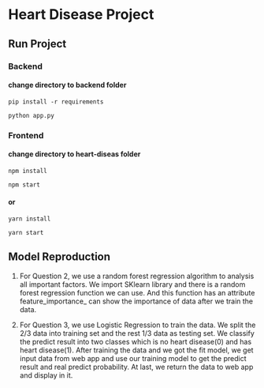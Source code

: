 # Heart Disease Project

## Run Project

### Backend

#### change directory to backend folder

    pip install -r requirements

    python app.py

### Frontend

#### change directory to heart-diseas folder

    npm install

    npm start

#### or

    yarn install

    yarn start

## Model Reproduction

1. <p> For Question 2, we use a random forest regression algorithm to analysis all important factors. We import SKlearn library and there is a random forest regression function we can use. And this function has an attribute feature_importance_ can show the importance of data after we train the data.</p>
2. <p>For Question 3, we use Logistic Regression to train the data. We split the 2/3 data into training set and the rest 1/3 data as testing set. We classify the predict result into two classes which is no heart disease(0) and has heart disease(1). After training the data and we got the fit model, we get input data from web app and use our training model to get the predict result and real predict probability. At last, we return the data to web app and display in it.</p>



